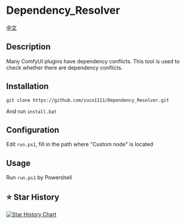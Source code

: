 # Dependency_Resolver
[中文](https://github.com/zuco1111/Dependency_Resolver/blob/main/README_ZH.md)

## Description
Many ComfyUI plugins have dependency conflicts. This tool is used to check whether there are dependency conflicts.

## Installation
```
git clone https://github.com/zuco1111/Dependency_Resolver.git
```
And run `install.bat`

## Configuration
Edit `run.ps1`, fill in the path where "Custom node" is located

## Usage
Run `run.ps1` by Powershell

## ⭐ Star History
[![Star History Chart](https://api.star-history.com/svg?repos=zuco1111/Dependency_Resolver&type=Date)](https://star-history.com/#zuco1111/Dependency_Resolver&Date)
